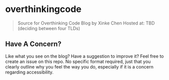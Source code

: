 # overthinkingcode

> Source for Overthinking Code Blog by Xinke Chen
> Hosted at: TBD (deciding between four TLDs)

## Have A Concern?
Like what you see on the blog? Have a suggestion to improve it? Feel free to create
an issue on this repo. No specific format required, just that you clearly outline why
you feel the way you do, especially if it is a concern regarding accessibility.